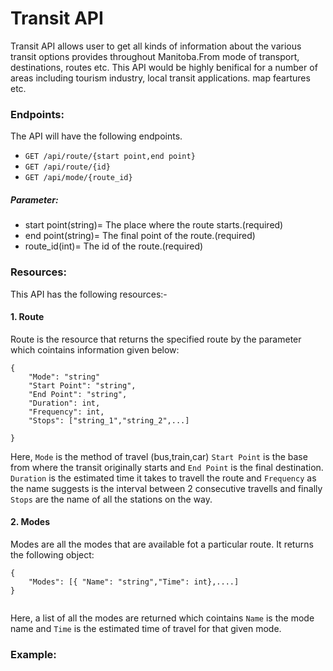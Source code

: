 # Transit API  

Transit API allows user to get all kinds of information about the various transit options provides throughout Manitoba.From mode of transport, destinations, routes etc.  This API would be highly benifical for a number of areas including tourism industry, local transit applications. map feartures etc.  

### Endpoints:
The API will have the following endpoints.  
- `GET /api/route/{start point,end point}`
- `GET /api/route/{id}`
- `GET /api/mode/{route_id}`

##### Parameter:
* start point(string)= The place where the route starts.(required)   
* end point(string)= The final point of the route.(required)  
* route_id(int)= The id of the route.(required) 



### Resources:  
This API has the following resources:-  
#### 1. Route

Route is the resource that returns the specified route by the parameter which cointains information given below:  
```
{
    "Mode": "string"
    "Start Point": "string",
    "End Point": "string",
    "Duration": int,
    "Frequency": int,
    "Stops": ["string_1","string_2",...]

}
```

Here, `Mode` is the method of travel (bus,train,car) `Start Point` is the base from where the transit originally starts and `End Point` is the final destination. `Duration` is the estimated time it takes to travell the route and `Frequency` as the name suggests is the interval between 2 consecutive travells and finally `Stops` are the name of all the stations on the way.  
#### 2. Modes 

Modes are all the modes that are available fot a particular route. It returns the following object:
```
{
    "Modes": [{ "Name": "string","Time": int},....]
}
    
```
Here, a list of all the modes are returned which cointains `Name` is the mode name and `Time` is the estimated time of travel for that given mode.  

### Example:
